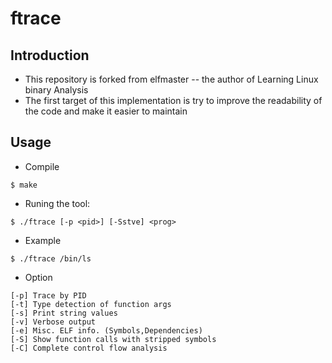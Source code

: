 # ftrace

## Introduction

* This repository is forked from elfmaster -- the author of Learning Linux binary Analysis
* The first target of this implementation is try to improve the readability of the code and make it easier to maintain

## Usage

* Compile
```
$ make
```

* Runing the tool:
```
$ ./ftrace [-p <pid>] [-Sstve] <prog>
```

* Example
```
$ ./ftrace /bin/ls
```

* Option
```
[-p] Trace by PID
[-t] Type detection of function args
[-s] Print string values
[-v] Verbose output
[-e] Misc. ELF info. (Symbols,Dependencies)
[-S] Show function calls with stripped symbols
[-C] Complete control flow analysis
```


